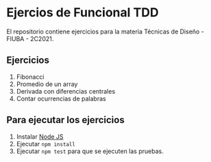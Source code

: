 # Ejercios de Funcional TDD
El repositorio contiene ejercicios para la materia Técnicas de Diseño - FIUBA - 2C2021.


## Ejercicios
1. Fibonacci
2. Promedio de un array
3. Derivada con diferencias centrales
4. Contar ocurrencias de palabras

## Para ejecutar los ejercicios
1. Instalar [Node JS](https://nodejs.org/en/)
2. Ejecutar `npm install`
3. Ejecutar `npm test` para que se ejecuten las pruebas.
